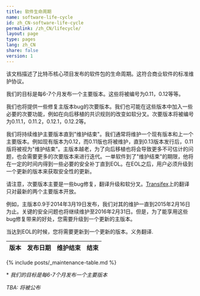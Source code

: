```yaml
---
title: 软件生命周期
name: software-life-cycle
id: zh_CN-software-life-cycle
permalink: /zh_CN/lifecycle/
layout: page
type: pages
lang: zh_CN
share: false
version: 1
---
```

该文档描述了比特币核心项目发布的软件包的生命周期。这符合商业软件的标准维护协议。  

我们的目标是每6-7个月发布一个主要版本。这些将被编号为0.11，0.12等等。

我们也将提供一些修复主版本bug的次要版本。我们也可能在这些版本中加入一些必要的次要功能，例如在向后移植的共识规则的改变如软分叉。次要版本将被编号为0.11.1，0.11.2，0.12.1，0.12.2等。

我们将持续维护主要版本直到"维护结束"。我们通常将维护一个现有版本和上一个主要版本。例如现有版本为0.12，而0.11版也将被维护，直到0.13版本发行后，0.11版将被视为"维护结束"。主版本越老，为了向后移植也将会导致更多不可估计的问题，也会需要更多的次要版本来进行迭代。一单软件到了"维护结束"的期限，他将在一定的时间内得到一些必要的安全补丁直到EOL。在EOL之后，用户必须升级到一个更新的版本来获取安全性的更新。

请注意，次要版本主要是一些bug修复，翻译升级和软分叉。[Transifex][ion-transifex-link]上的翻译只对最新的两个主要版本开放。

例如，主版本0.9于2014年3月19日发布，我们对其的维护一直到2015年2月16日为止。关键的安全问题也将继续维护至2016年2月31日。但是，为了能享用这些bug修复带来的好处，您需要升级到一个更新的主版本。

当达到EOL的时候，您将需要更新到一个更新的版本。义务翻译.

| 版本 | 发布日期 | 维护结束 | 结束 |
|---------|--------------|-----------------|-------------|
{% include posts/_maintenance-table.md %}

\* _我们的目标是每6-7个月发布一个主要版本_

_TBA: 将被公布_

[ion-transifex-link]: https://www.transifex.com/cevap/ion/